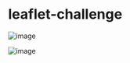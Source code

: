 # leaflet-challenge
 



![image](https://github.com/Dusko2779/BootCamp_leaflet-challenge/assets/134830906/69bb0d7d-08fc-4597-a094-b78e8b6913e4)


![image](https://github.com/Dusko2779/BootCamp_leaflet-challenge/assets/134830906/658526ab-1800-4bbc-a9dc-c8359db4b1d0)

